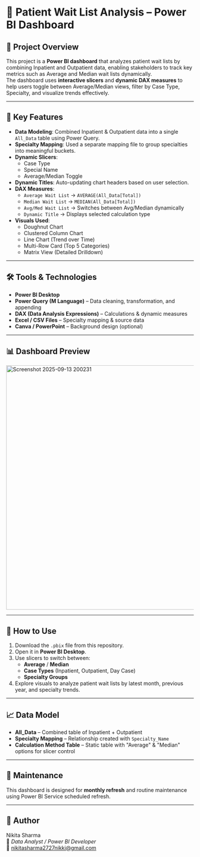 # 🏥 Patient Wait List Analysis – Power BI Dashboard

## 📌 Project Overview
This project is a **Power BI dashboard** that analyzes patient wait lists by combining Inpatient and Outpatient data, enabling stakeholders to track key metrics such as Average and Median wait lists dynamically.  
The dashboard uses **interactive slicers** and **dynamic DAX measures** to help users toggle between Average/Median views, filter by Case Type, Specialty, and visualize trends effectively.

---

## 🎯 Key Features
- **Data Modeling**: Combined Inpatient & Outpatient data into a single `All_Data` table using Power Query.
- **Specialty Mapping**: Used a separate mapping file to group specialties into meaningful buckets.
- **Dynamic Slicers**: 
  - Case Type  
  - Special Name  
  - Average/Median Toggle  
- **Dynamic Titles**: Auto-updating chart headers based on user selection.
- **DAX Measures**:
  - `Average Wait List` → `AVERAGE(All_Data[Total])`
  - `Median Wait List` → `MEDIAN(All_Data[Total])`
  - `Avg/Med Wait List` → Switches between Avg/Median dynamically
  - `Dynamic Title` → Displays selected calculation type
- **Visuals Used**:
  - Doughnut Chart
  - Clustered Column Chart
  - Line Chart (Trend over Time)
  - Multi-Row Card (Top 5 Categories)
  - Matrix View (Detailed Drilldown)

---

## 🛠 Tools & Technologies
- **Power BI Desktop**
- **Power Query (M Language)** – Data cleaning, transformation, and appending
- **DAX (Data Analysis Expressions)** – Calculations & dynamic measures
- **Excel / CSV Files** – Specialty mapping & source data
- **Canva / PowerPoint** – Background design (optional)

---

## 📊 Dashboard Preview
<img width="1164" height="655" alt="Screenshot 2025-09-13 200231" src="https://github.com/user-attachments/assets/f084769d-dda8-4348-b489-afda98302d95" />


---

## 🚀 How to Use
1. Download the `.pbix` file from this repository.
2. Open it in **Power BI Desktop**.
3. Use slicers to switch between:
   - **Average** / **Median**
   - **Case Types** (Inpatient, Outpatient, Day Case)
   - **Specialty Groups**
4. Explore visuals to analyze patient wait lists by latest month, previous year, and specialty trends.

---

## 📈 Data Model
- **All_Data** – Combined table of Inpatient + Outpatient
- **Specialty Mapping** – Relationship created with `Specialty_Name`
- **Calculation Method Table** – Static table with "Average" & "Median" options for slicer control

---

## 🔄 Maintenance
This dashboard is designed for **monthly refresh** and routine maintenance using Power BI Service scheduled refresh.

---

## 📌 Author
Nikita Sharma  
💼 *Data Analyst / Power BI Developer*   
📧 nikitasharma2727nikki@gmail.com
